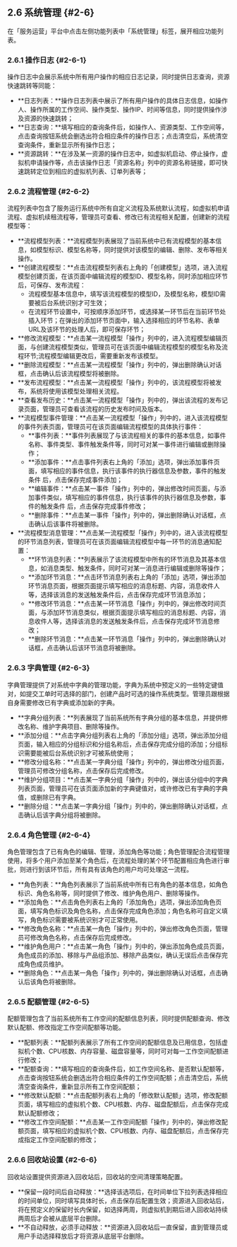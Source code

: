 ## 2.6 系统管理 {#2-6}

在「服务运营」平台中点击左侧功能列表中「系统管理」标签，展开相应功能列表。

### 2.6.1 操作日志 {#2-6-1}

操作日志中会展示系统中所有用户操作的相应日志记录，同时提供日志查询，资源快速跳转等同能：

* **日志列表：**操作日志列表中展示了所有用户操作的具体日志信息，如操作人、操作所属的工作空间、操作类型、操作IP、时间等信息，同时提供操作涉及资源的快速跳转；
* **日志查询：**填写相应的查询条件后，如操作人、资源类型、工作空间等，点击查询按钮系统会删选出符合相应条件的操作日志；点击清空后，系统清空查询条件，重新显示所有操作日志；
* **资源跳转：**在涉及某一资源的操作日志中，如虚拟机启动、停止操作，虚拟机申请操作等，点击该操作日志「资源名称」列中的资源名称链接，即可快速跳转定位到相应的虚拟机列表、订单列表等；

### 2.6.2 流程管理 {#2-6-2}

流程列表中包含了服务运行系统中所有自定义流程及系统默认流程，如虚拟机申请流程、虚拟机续租流程等，管理员可查看、修改已有流程相关配置，创建新的流程模型等：

* **流程模型列表：**流程模型列表展现了当前系统中已有流程模型的基本信息，如模型标识、模型名称等，同时提供对该模型的编辑、删除、发布等相关操作。
* **创建流程模型：**点击流程模型列表右上角的「创建模型」选项，进入流程模型创建页面，在该页面中编辑流程的模型ID、模型名称，同时添加相应环节后，可保存、发布流程：
  * 流程模型基本信息中，填写该流程模型的模型ID，及模型名称，模型ID需要被后台系统识别才可生效；
  * 在流程环节设置中，可按顺序添加环节，或选择某一环节后在当前环节处插入环节；在弹出的添加环节页面中，输入选择相应的环节名称、表单URL及该环节的处理人后，即可保存环节；
* **修改流程模型：**点击某一流程模型「操作」列中的，进入流程模型编辑页面，与创建流程模型类似，管理员可在该页面中编辑流程模型的模型名称及流程环节;流程模型编辑更改后，需要重新发布该模型。
* **删除流程模型：**点击某一流程模型「操作」列中的，弹出删除确认对话框，点击确认后该流程模型将被删除。
* **发布流程模型：**点击某一流程模型「操作」列中的，该流程模型将被发布，系统将使用该模型处理相关流程。
* **查看发布历史：**点击某一流程模型「操作」列中的，弹出该流程的发布记录页面，管理员可查看该流程的历史发布时间及版本。
* **流程模型事件管理：**点击某一流程模型「操作」列中的，进入该流程模型的事件列表页面，管理员可在该页面编辑流程模型的具体执行事件：
  * **事件列表：**事件列表展现了与该流程相关的事件的基本信息，如事件名称、事件类型、事件触发条件等，同时可对某一事件进行编辑或删除操作；
  * **添加事件：**点击事件列表右上角的「添加」选项，弹出添加事件页面，填写相应的事件信息，执行该事件的执行器信息及参数，事件的触发条件 后，点击保存完成事件添加；
  * **编辑事件：**点击某一事件「操作」列中的，弹出修改时间页面，与添加事件类似，填写相应的事件信息，执行该事件的执行器信息及参数，事件的触发条件 后，点击保存完成事件修改；
  * **删除事件：**点击某一事件「操作」列中的，弹出删除确认对话框，点击确认后该事件将被删除。
* **流程模型消息管理：**点击某一流程模型「操作」列中的，进入该流程模型的环节消息列表，管理员可在该页面编辑流程模型中每一环节的消息通知配置：
  * **环节消息列表：**列表展示了该流程模型中所有的环节消息及其基本信息，如消息类型、触发条件，同时可对某一消息进行编辑或删除等操作；
  * **添加环节消息：**点击环节消息列表右上角的「添加」选项，弹出添加环节消息页面，根据页面提示填写相应的消息标题、内容，消息收件人等，选择该消息的发送触发条件后，点击保存完成环节消息添加；
  * **修改环节消息：**点击某一环节消息「操作」列中的，弹出修改时间页面，与添加环节消息类似，根据页面提示填写相应的消息标题、内容，消息收件人等，选择该消息的发送触发条件后，点击保存完成环节消息修改；
  * **删除环节消息：**点击某一环节消息「操作」列中的，弹出删除确认对话框，点击确认后该环节消息将被删除。

### 2.6.3 字典管理 {#2-6-3}

字典管理提供了对系统中字典的管理功能，字典为系统中预定义的一些特定键值对，如提交工单时可选择的部门，创建产品时可选的操作系统类型。管理员跟根据自身需要修改已有字典或添加新的字典。

* **字典分组列表：**列表展现了当前系统所有字典分组的基本信息，并提供修改名称、维护字典项目、删除等操作。
* **添加分组：**点击字典分组列表右上角的「添加分组」选项，弹出添加分组页面，输入相应的分组标识和分组名称后，点击保存完成分组的添加；分组标识需要能被后台系统识别才可被系统使用；
* **修改分组名称：**点击某一字典分组「操作」列中的，弹出修改分组页面，管理员可修改分组名称，点击保存后完成修改。
* **维护分组项目：**点击某一字典分组「操作」列中的，弹出该分组中的字典列表页面，管理员可在该页面添加新的字典键值对，或许修改已有字典的字典值，或删除已有字典。
* **删除分组：**点击某一字典分组「操作」列中的，弹出删除确认对话框，点击确认后该字典分组将被删除。

### 2.6.4 角色管理 {#2-6-4}

角色管理包含了已有角色的编辑、管理，添加角色等功能；角色管理配合流程管理使用，将多个用户添加至某个角色后，在流程处理的某个环节配置相应角色进行审批，则进行到该环节后，所有具有该角色的用户均可处理这一流程。

* **角色列表：**角色列表展示了当前系统中所有已有角色的基本信息，如角色标识、角色名称等，同时提供了修改、维护角色用户、删除等操作。
* **添加角色：**点击角色列表右上角的「添加角色」选项，弹出添加角色页面，填写角色标识及角色名称，点击保存完成角色添加；角色名称可自定义填写，角色标识需要被系统识别才可正常使用。
* **修改角色名称：**点击某一角色「操作」列中的，弹出修改角色页面，管理员可修改角色名称，点击保存后完成修改。
* **维护角色用户：**点击某一角色「操作」列中的，弹出添加角色成员页面，角色成员的添加、移除与产品组添加、移除产品类似，确认无误后点击保存完成角色成员维护。
* **删除角色：**点击某一角色「操作」列中的，弹出删除确认对话框，点击确认后该角色将被删除。

### 2.6.5 配额管理 {#2-6-5}

配额管理包含了当前系统所有工作空间的配额信息列表，同时提供配额查询、修改默认配额、修改指定工作空间配额等功能。

* **配额列表：**配额列表展示了所有工作空间的配额信息及已用信息，包括虚拟机个数、CPU核数、内存容量、磁盘容量等，同时可对每一工作空间配额进行修改；
* **配额查询：**填写相应的查询条件后，如工作空间名称、是否默认配额等，点击查询按钮系统会删选出符合相应条件的工作空间配额；点击清空后，系统清空查询条件，重新显示所有工作空间配额；
* **修改默认配额：**点击配额列表右上角的「修改默认配额」选项，修改配额页面，填写相应的虚拟机个数、CPU核数、内存、磁盘配额后，点击保存完成默认配额修改；
* **修改工作空间配额：**点击某一工作空间配额「操作」列中的，弹出修改配额页面，填写相应的虚拟机个数、CPU核数、内存、磁盘配额后，点击保存完成指定工作空间配额的修改；

### 2.6.6 回收站设置 {#2-6-6}

回收站设置提供资源进入回收站后，回收站的空间清理策略配置。

* **保留一段时间后自动释放：**选择该选项后，在时间单位下拉列表选择相应的时间单位，同时填写具体时长，点击保存后配置生效；资源进入回收站后，将在预定义的保留时长内保留，如选择两周，则虚拟机到期后进入回收站持续两周后才会被从底层平台删除。
* **不自动释放，必须手动释放：**资源进入回收站后一直保留，直到管理员或用户手动选择释放后才将资源从底层平台删除。




